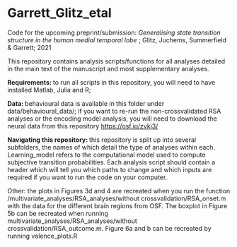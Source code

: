 # Garrett_Glitz_etal

Code for the upcoming preprint/submission: <i> Generalising state transition structure
in the human medial temporal lobe </i>; Glitz, Juchems, Summerfield & Garrett; 2021

This repository contains analysis scripts/functions for all analyses detailed in the main text of the manuscript and most supplementary analyses. 

<b> Requirements: </b> to run all scripts in this repository, you will need to have installed Matlab, Julia and R; 

<b> Data: </b> behavioural data is available in this folder under data/behavioural_data/; if you want to re-run the non-crossvalidated RSA analyses or the encoding model analysis, you will need to download the neural data from this repository https://osf.io/zvkj3/ 

<b> Navigating this repository: </b> this repository is split up into several subfolders, the names of which detail the type of analyses within each. Learning_model refers to the computational model used to compute subjective transition probabilities. Each analysis script should contain a header which will tell you which paths to change and which inputs are required if you want to run the code on your computer.

Other: the plots in Figures 3d and 4 are recreated when you run the function /multivariate_analyses/RSA_analyses/without crossvalidation/RSA_onset.m with the data for the different brain regions from OSF. The boxplot in Figure 5b can be recreated when running multivariate_analyses/RSA_analyses/without crossvalidation/RSA_outcome.m. Figure 6a and b can be recreated by running valence_plots.R



